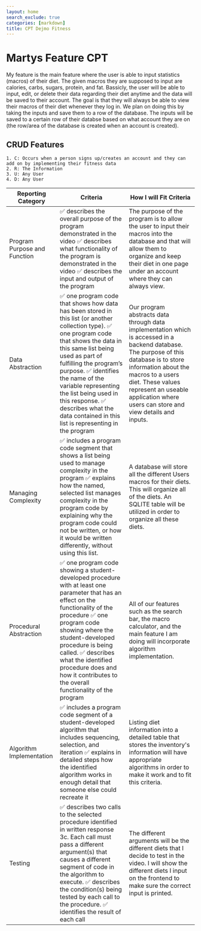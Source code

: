 ```yaml
---
layout: home
search_exclude: true
categories: [markdown]
title: CPT Dejmo Fitness
---
```


# Martys Feature CPT
My feature is the main feature where the user is able to input statistics (macros) of their diet. The given macros they are supposed to input are calories, carbs, sugars, protein, and fat. Bassicly, the user will be able to input, edit, or delete their data regarding their diet anytime and the data will be saved to their account. The goal is that they will always be able to view their macros of their diet whenever they log in. We plan on doing this by taking the inputs and save them to a row of the database. The inputs will be saved to a certain row of their databse based on what account they are on (the row/area of the database is created when an account is created). 
## CRUD Features
    1. C: Occurs when a person signs up/creates an account and they can add on by implementing their fitness data
    2. R: The Information
    3. U: Any User
    4. D: Any User

| Reporting Category | Criteria | How I will Fit Criteria |
|-|-|-|
| Program Purpose and Function | ✅ describes the overall purpose of the program demonstrated in the video ✅ describes what functionality of the program is demonstrated in the video ✅ describes the input and output of the program | The purpose of the program is to allow the user to input their macros into the database and that will allow them to organize and keep their diet in one page under an account where they can always view. |
| Data Abstraction | ✅ one program code that shows how data has been stored in this list (or another collection type). ✅ one program code that shows the data in this same list being used as part of fulfilling the program’s purpose. ✅ identifies the name of the variable representing the list being used in this response. ✅ describes what the data contained in this list is representing in the program | Our program abstracts data through data implementation which is accessed in a backend database. The purpose of this database is to store information about the macros to a users diet. These values represent an useable application where users can store and view details and inputs. | 
| Managing Complexity | ✅ includes a program code segment that shows a list being used to manage complexity in the program  ✅ explains how the named, selected list manages complexity in the program code by explaining why the program code could not be written, or how it would be written differently, without using this list. | A database will store all the different Users macros for their diets. This will organize all of the diets. An SQLITE table will be utilized in order to organize all these diets. |
| Procedural Abstraction | ✅ one program code showing a student-developed procedure with at least one parameter that has an effect on the functionality of the procedure ✅ one program code showing where the student-developed procedure is being called. ✅ describes what the identified procedure does and how it contributes to the overall functionality of the program | All of our features such as the search bar, the macro calculator, and the main feature I am doing will incorporate algorithm implementation. |
| Algorithm Implementation | ✅ includes a program code segment of a student-developed algorithm that includes sequencing, selection, and iteration ✅ explains in detailed steps how the identified algorithm works in enough detail that someone else could recreate it | Listing diet information into a detailed table that stores the inventory's information will have appropriate algorithms in order to make it work and to fit this criteria. |
| Testing | ✅ describes two calls to the selected procedure identified in written response 3c. Each call must pass a different argument(s) that causes a different segment of code in the algorithm to execute. ✅ describes the condition(s) being tested by each call to the procedure. ✅ identifies the result of each call | The different arguments will be the different diets that I decide to test in the video. I will show the different diets I input on the frontend to make sure the correct input is printed. | 
